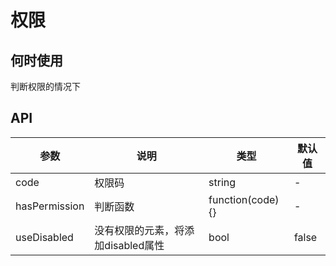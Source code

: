 # 权限

## 何时使用

判断权限的情况下

## API

参数|说明|类型|默认值
---|---|---|---
code | 权限码 | string | -
hasPermission | 判断函数 | function(code) {} | -
useDisabled | 没有权限的元素，将添加disabled属性 | bool | false
